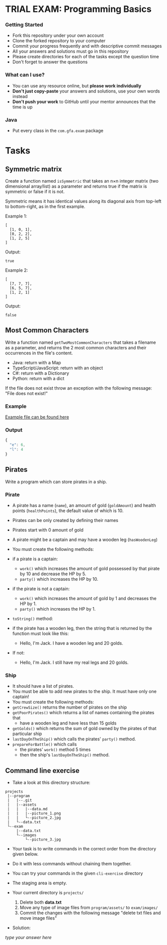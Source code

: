 # TRIAL EXAM: Programming Basics

### Getting Started

 - Fork this repository under your own account
 - Clone the forked repository to your computer
 - Commit your progress frequently and with descriptive commit messages
 - All your answers and solutions must go in this repository
 - Please create directories for each of the tasks except the question time
 - Don't forget to answer the questions

### What can I use?

- You can use any resource online, but **please work individually**
- **Don't just copy-paste** your answers and solutions, use your own words instead
- **Don't push your work** to GitHub until your mentor announces that the time is up

### Java

- Put every class in the `com.gfa.exam` package

# Tasks

## Symmetric matrix

Create a function named `isSymmetric` 
that takes an n×n integer matrix (two dimensional array/list) as a parameter
and returns true if the matrix is symmetric
or false if it is not.

Symmetric means it has identical values along its diagonal axis from top-left to bottom-right,
as in the first example.

Example 1:

```
[
  [1, 0, 1],
  [0, 2, 2],
  [1, 2, 5]
]
```

Output:

```
true
```

Example 2:

```
[
  [7, 7, 7],
  [6, 5, 7],
  [1, 2, 1]
]
```

Output:

```
false
```

## Most Common Characters

Write a function named `getTwoMostCommonCharacters` that takes a filename as a parameter, and returns the 2 most common characters and their occurrences in the file's content.

- Java: return with a Map
- TypeScript/JavaScript: return with an object
- C#: return with a Dictionary
- Python: return with a dict

If the file does not exist throw an exception with the following message:
"File does not exist!"

### Example

[Example file can be found here](./countchar.txt)

### Output

```js
{
  "e": 6,
  "l": 4
}
```

## Pirates
 
Write a program which can store pirates in a ship.

### Pirate
 
 - A pirate has a name (`name`), an amount of gold (`goldAmount`) and health points (`healthPoints`), the default value of which is 10.
 - Pirates can be only created by defining their names
 - Pirates start with 0 amount of gold
 - A pirate might be a captain and may have a wooden leg (`hasWoodenLeg`)
 - You must create the following methods:

 - if a pirate is a captain:
    - `work()` which increases the amount of gold possessed by that pirate by 10 and decrease the HP by 5.
    - `party()` which increases the HP by 10.
 - if the pirate is not a captain:
    - `work()` which increases the amount of gold by 1 and decreases the HP by 1.
    - `party()` which increases the HP by 1.
 
 - `toString()` method:
 - if the pirate has a wooden leg, then the string that is returned by the function must look like this:
    - Hello, I'm Jack. I have a wooden leg and 20 golds.
 -  If not:
    - Hello, I'm Jack. I still have my real legs and 20 golds. 
  
### Ship

 - It should have a list of pirates.
 - You must be able to add new pirates to the ship. It must have only one captain!
 - You must create the following methods:
 - `getCrewSize()` returns the number of pirates on the ship
 - `getPoorPirates()` which returns a list of names containing the pirates that
    - have a wooden leg and have less than 15 golds
 - `getGolds()` which returns the sum of gold owned by the pirates of that particular ship
 - `lastDayOnTheShip()` which calls the pirates' `party()` method.
 - `prepareForBattle()` which calls 
    - the pirates' `work()` method 5 times
    - then the ship's `lastDayOnTheShip()` method.

## Command line exercise

- Take a look at this directory structure:

```text
projects
 |--program
 |   |--.git
 |   |--assets
 |   |   |--data.md
 |   |   |--picture_1.png
 |   |   └--picture_2.jpg
 |   └--data.txt
 └--exam
     |--data.txt
     └--images
         └--picture_3.jpg
```

- Your task is to write commands in the correct order 
  from the directory given below.
- Do it with less commands without chaining them together.
- You can try your commands in the given `cli-exercise` directory
- The staging area is empty.
- Your current directory is `projects/`
  1. Delete both **data.txt**
  1. Move any type of image files from `program/assets/` to `exam/images/`
  1. Commit the changes with the following message "delete txt files and move image files"

- Solution:

*type your answer here*
